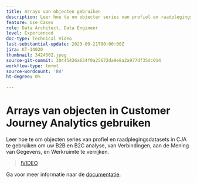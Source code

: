 ```yaml
---
title: Arrays van objecten gebruiken
description: Leer hoe te om objecten series van profiel en raadplegingsdatasets in CJA te gebruiken om uw B2B en B2C analyse, van Verbindingen, aan de Mening van Gegevens, en Werkruimte te verrijken.
feature: Use Cases
role: Data Architect, Data Engineer
level: Experienced
doc-type: Technical Video
last-substantial-update: 2023-09-21T00:00:00Z
jira: KT-14020
thumbnail: 3424502.jpeg
source-git-commit: 30445426a634f0a25672da9e8a2a977df35dc014
workflow-type: tm+mt
source-wordcount: '84'
ht-degree: 0%

---
```



# Arrays van objecten in Customer Journey Analytics gebruiken

Leer hoe te om objecten series van profiel en raadplegingsdatasets in CJA te gebruiken om uw B2B en B2C analyse, van Verbindingen, aan de Mening van Gegevens, en Werkruimte te verrijken.

>[!VIDEO](https://video.tv.adobe.com/v/3445269/?learn=on&captions=dut)

Ga voor meer informatie naar de [documentatie](https://experienceleague.adobe.com/docs/analytics-platform/using/cja-usecases/complex-data/object-arrays.html?lang=nl-NL).
